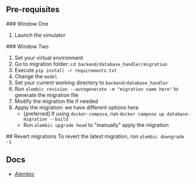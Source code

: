 ## Pre-requisites

### Window One
1. Launch the simulator

### Window Two
1. Set your virtual environment
2. Go to migration folder: `cd backend/database_handler/migration`
3. Execute `pip install -r requirements.txt`
4. Change the `model`
5. Set your current working directory to `backend/database_handler`
6. Run `alembic revision --autogenerate -m "migration name here"` to generate the migration file
7. Modify the migration file if needed
8. Apply the migration: we have different options here
   - [preferred] If using `docker-compose`, run `docker compose up database-migration --build`
   - Run `alembic upgrade head` to "manually" apply the migration

## Revert migrations
To revert the latest migration, run `alembic downgrade -1`

## Docs

- [Alembic](https://alembic.sqlalchemy.org/en/latest/)
